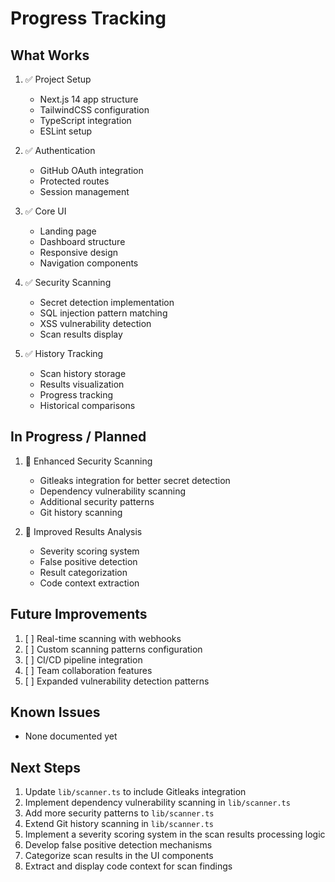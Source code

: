 # Progress Tracking

## What Works
1. ✅ Project Setup
   - Next.js 14 app structure
   - TailwindCSS configuration
   - TypeScript integration
   - ESLint setup

2. ✅ Authentication
   - GitHub OAuth integration
   - Protected routes
   - Session management

3. ✅ Core UI
   - Landing page
   - Dashboard structure
   - Responsive design
   - Navigation components

4. ✅ Security Scanning
   - Secret detection implementation
   - SQL injection pattern matching
   - XSS vulnerability detection
   - Scan results display

5. ✅ History Tracking
   - Scan history storage
   - Results visualization
   - Progress tracking
   - Historical comparisons

## In Progress / Planned
1. 🔄 Enhanced Security Scanning
   - Gitleaks integration for better secret detection
   - Dependency vulnerability scanning
   - Additional security patterns
   - Git history scanning

2. 🔄 Improved Results Analysis
   - Severity scoring system
   - False positive detection
   - Result categorization
   - Code context extraction

## Future Improvements
1. [ ] Real-time scanning with webhooks
2. [ ] Custom scanning patterns configuration
3. [ ] CI/CD pipeline integration
4. [ ] Team collaboration features
5. [ ] Expanded vulnerability detection patterns

## Known Issues
- None documented yet

## Next Steps
1. Update `lib/scanner.ts` to include Gitleaks integration
2. Implement dependency vulnerability scanning in `lib/scanner.ts`
3. Add more security patterns to `lib/scanner.ts`
4. Extend Git history scanning in `lib/scanner.ts`
5. Implement a severity scoring system in the scan results processing logic
6. Develop false positive detection mechanisms
7. Categorize scan results in the UI components
8. Extract and display code context for scan findings
